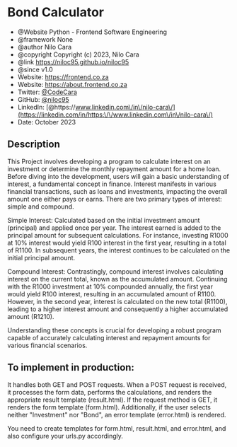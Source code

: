 # Bond Calculator

* @Website     Python - Frontend Software Engineering  
* @framework   None
* @author      Nilo Cara 
* @copyright   Copyright (c) 2023, Nilo Cara
* @link        https://niloc95.github.io/niloc95
* @since       v1.0
* Website: https://frontend.co.za
* Website: https://about.frontend.co.za
* Twitter: [@CodeCara](https://twitter.com/CodeCara)
* GitHub: [@niloc95](https://github.com/niloc95)
* LinkedIn: [@https:\/\/www.linkedin.com\/in\/nilo-cara\/](https://linkedin.com/in/https:\/\/www.linkedin.com\/in\/nilo-cara\/)
* Date: October 2023

## Description 

This Project involves developing a program to calculate interest on an investment or determine the monthly repayment amount for a home loan. Before diving into the development, users will gain a basic understanding of interest, a fundamental concept in finance. Interest manifests in various financial transactions, such as loans and investments, impacting the overall amount one either pays or earns. There are two primary types of interest: simple and compound.

Simple Interest: Calculated based on the initial investment amount (principal) and applied once per year. The interest earned is added to the principal amount for subsequent calculations. For instance, investing R1000 at 10% interest would yield R100 interest in the first year, resulting in a total of R1100. In subsequent years, the interest continues to be calculated on the initial principal amount.

Compound Interest: Contrastingly, compound interest involves calculating interest on the current total, known as the accumulated amount. Continuing with the R1000 investment at 10% compounded annually, the first year would yield R100 interest, resulting in an accumulated amount of R1100. However, in the second year, interest is calculated on the new total (R1100), leading to a higher interest amount and consequently a higher accumulated amount (R1210).

Understanding these concepts is crucial for developing a robust program capable of accurately calculating interest and repayment amounts for various financial scenarios.

## To implement in production: 

It handles both GET and POST requests. When a POST request is received, it processes the form data, performs the calculations, and renders the appropriate result template (result.html). If the request method is GET, it renders the form template (form.html). Additionally, if the user selects neither "Investment" nor "Bond", an error template (error.html) is rendered.

You need to create templates for form.html, result.html, and error.html, and also configure your urls.py accordingly.
